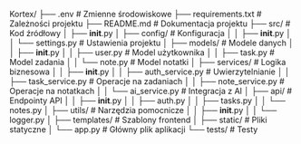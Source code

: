 Kortex/
├── .env                    # Zmienne środowiskowe
├── requirements.txt        # Zależności projektu
├── README.md               # Dokumentacja projektu
├── src/                    # Kod źródłowy
│   ├── __init__.py
│   ├── config/             # Konfiguracja
│   │   ├── __init__.py
│   │   └── settings.py     # Ustawienia projektu
│   ├── models/             # Modele danych
│   │   ├── __init__.py
│   │   ├── user.py         # Model użytkownika
│   │   ├── task.py         # Model zadania
│   │   └── note.py         # Model notatki
│   ├── services/           # Logika biznesowa
│   │   ├── __init__.py
│   │   ├── auth_service.py # Uwierzytelnianie
│   │   ├── task_service.py # Operacje na zadaniach
│   │   ├── note_service.py # Operacje na notatkach
│   │   └── ai_service.py   # Integracja z AI
│   ├── api/                # Endpointy API
│   │   ├── __init__.py
│   │   ├── auth.py
│   │   ├── tasks.py
│   │   └── notes.py
│   ├── utils/              # Narzędzia pomocnicze
│   │   ├── __init__.py
│   │   └── logger.py
│   ├── templates/          # Szablony frontend
│   ├── static/             # Pliki statyczne
│   └── app.py              # Główny plik aplikacji
└── tests/                  # Testy